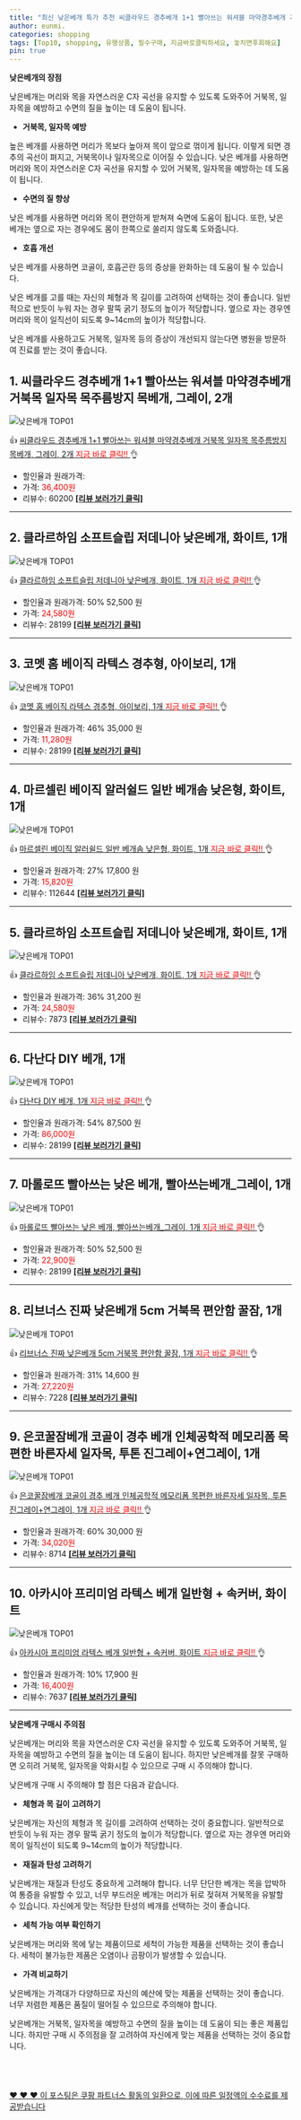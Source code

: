 ```yaml
---
title: "최신 낮은베개 특가 추천 씨클라우드 경추베개 1+1 빨아쓰는 워셔블 마약경추베개 거북목 일자목 목주름방지 목베개, 그레이, 2개 비교 장점"
author: eunmi.
categories: shopping
tags: [Top10, shopping, 유행상품, 필수구매, 지금바로클릭하세요, 놓치면후회해요]
pin: true
---
```

**낮은베개의 장점**

낮은베개는 머리와 목을 자연스러운 C자 곡선을 유지할 수 있도록 도와주어 거북목, 일자목을 예방하고 수면의 질을 높이는 데 도움이 됩니다.

* **거북목, 일자목 예방**

높은 베개를 사용하면 머리가 목보다 높아져 목이 앞으로 꺾이게 됩니다. 이렇게 되면 경추의 곡선이 펴지고, 거북목이나 일자목으로 이어질 수 있습니다. 낮은 베개를 사용하면 머리와 목이 자연스러운 C자 곡선을 유지할 수 있어 거북목, 일자목을 예방하는 데 도움이 됩니다.

* **수면의 질 향상**

낮은 베개를 사용하면 머리와 목이 편안하게 받쳐져 숙면에 도움이 됩니다. 또한, 낮은 베개는 옆으로 자는 경우에도 몸이 한쪽으로 쏠리지 않도록 도와줍니다.

* **호흡 개선**

낮은 베개를 사용하면 코골이, 호흡곤란 등의 증상을 완화하는 데 도움이 될 수 있습니다.

낮은 베개를 고를 때는 자신의 체형과 목 길이를 고려하여 선택하는 것이 좋습니다. 일반적으로 반듯이 누워 자는 경우 팔뚝 굵기 정도의 높이가 적당합니다. 옆으로 자는 경우엔 머리와 목이 일직선이 되도록 9~14cm의 높이가 적당합니다.

낮은 베개를 사용하고도 거북목, 일자목 등의 증상이 개선되지 않는다면 병원을 방문하여 진료를 받는 것이 좋습니다.

   

## 1. 씨클라우드 경추베개 1+1 빨아쓰는 워셔블 마약경추베개 거북목 일자목 목주름방지 목베개, 그레이, 2개

![낮은베개 TOP01](https://thumbnail7.coupangcdn.com/thumbnails/remote/230x230ex/image/vendor_inventory/bcf3/866b00013c42115be94a64b31873d0735a17ddc6fd625d884489fce0be5c.jpg)


👍 [씨클라우드 경추베개 1+1 빨아쓰는 워셔블 마약경추베개 거북목 일자목 목주름방지 목베개, 그레이, 2개 <font color=red> 지금 바로 클릭!! </font> ](https://link.coupang.com/re/AFFSDP?lptag=AF3617701&subid=GithubCoopas&pageKey=7223258930&traceid=V0-153&itemId=18310479125&vendorItemId=70167477885) 👌 


- 할인율과 원래가격: 
- 가격: <span style='color:red'>36,400원</span>
- 리뷰수: 60200  [**[리뷰 보러가기 클릭]**](https://link.coupang.com/re/AFFSDP?lptag=AF3617701&subid=GithubCoopas&pageKey=7223258930&traceid=V0-153&itemId=18310479125&vendorItemId=70167477885)

---


   

## 2. 클라르하임 소프트슬립 저데니아 낮은베개, 화이트, 1개

![낮은베개 TOP01](https://thumbnail8.coupangcdn.com/thumbnails/remote/230x230ex/image/retail/images/41997829426941-213d12c7-ebd6-45e4-a9a7-0e5eee6f6ceb.jpg)


👍 [클라르하임 소프트슬립 저데니아 낮은베개, 화이트, 1개 <font color=red> 지금 바로 클릭!! </font> ](https://link.coupang.com/re/AFFSDP?lptag=AF3617701&subid=GithubCoopas&pageKey=5625576157&traceid=V0-153&itemId=9133169389&vendorItemId=76419173826) 👌 


- 할인율과 원래가격: 50%  52,500   원
- 가격: <span style='color:red'>24,580원</span>
- 리뷰수: 28199  [**[리뷰 보러가기 클릭]**](https://link.coupang.com/re/AFFSDP?lptag=AF3617701&subid=GithubCoopas&pageKey=5625576157&traceid=V0-153&itemId=9133169389&vendorItemId=76419173826)

---


   

## 3. 코멧 홈 베이직 라텍스 경추형, 아이보리, 1개

![낮은베개 TOP01](https://thumbnail6.coupangcdn.com/thumbnails/remote/230x230ex/image/retail/images/544126605491904-bc85fa0d-5ffd-47b8-b72a-daab240a1b69.jpg)


👍 [코멧 홈 베이직 라텍스 경추형, 아이보리, 1개 <font color=red> 지금 바로 클릭!! </font> ](https://link.coupang.com/re/AFFSDP?lptag=AF3617701&subid=GithubCoopas&pageKey=6718528883&traceid=V0-153&itemId=15620147295&vendorItemId=82837868322) 👌 


- 할인율과 원래가격: 46%  35,000   원
- 가격: <span style='color:red'>11,280원</span>
- 리뷰수: 28199  [**[리뷰 보러가기 클릭]**](https://link.coupang.com/re/AFFSDP?lptag=AF3617701&subid=GithubCoopas&pageKey=6718528883&traceid=V0-153&itemId=15620147295&vendorItemId=82837868322)

---


   

## 4. 마르셀린 베이직 알러쉴드 일반 베개솜 낮은형, 화이트, 1개

![낮은베개 TOP01](https://thumbnail7.coupangcdn.com/thumbnails/remote/230x230ex/image/retail/images/3373121343584965-9953f21f-9ae1-49e3-b8a8-c8ea4d55be17.jpg)


👍 [마르셀린 베이직 알러쉴드 일반 베개솜 낮은형, 화이트, 1개 <font color=red> 지금 바로 클릭!! </font> ](https://link.coupang.com/re/AFFSDP?lptag=AF3617701&subid=GithubCoopas&pageKey=2128844602&traceid=V0-153&itemId=3613182349&vendorItemId=71598820818) 👌 


- 할인율과 원래가격: 27%  17,800   원
- 가격: <span style='color:red'>15,820원</span>
- 리뷰수: 112644  [**[리뷰 보러가기 클릭]**](https://link.coupang.com/re/AFFSDP?lptag=AF3617701&subid=GithubCoopas&pageKey=2128844602&traceid=V0-153&itemId=3613182349&vendorItemId=71598820818)

---


   

## 5. 클라르하임 소프트슬립 저데니아 낮은베개, 화이트, 1개

![낮은베개 TOP01](https://thumbnail8.coupangcdn.com/thumbnails/remote/230x230ex/image/retail/images/41997829426941-213d12c7-ebd6-45e4-a9a7-0e5eee6f6ceb.jpg)


👍 [클라르하임 소프트슬립 저데니아 낮은베개, 화이트, 1개 <font color=red> 지금 바로 클릭!! </font> ](https://link.coupang.com/re/AFFSDP?lptag=AF3617701&subid=GithubCoopas&pageKey=5625576157&traceid=V0-153&itemId=9133169389&vendorItemId=76419173826) 👌 


- 할인율과 원래가격: 36%  31,200   원
- 가격: <span style='color:red'>24,580원</span>
- 리뷰수: 7873  [**[리뷰 보러가기 클릭]**](https://link.coupang.com/re/AFFSDP?lptag=AF3617701&subid=GithubCoopas&pageKey=5625576157&traceid=V0-153&itemId=9133169389&vendorItemId=76419173826)

---


   

## 6. 다난다 DIY 베개, 1개

![낮은베개 TOP01](https://thumbnail7.coupangcdn.com/thumbnails/remote/230x230ex/image/vendor_inventory/e8e8/24d01dfffc6d0f6e5da892cdb99fef61d7ff243b185acac20ab10c0fba03.jpg)


👍 [다난다 DIY 베개, 1개 <font color=red> 지금 바로 클릭!! </font> ](https://link.coupang.com/re/AFFSDP?lptag=AF3617701&subid=GithubCoopas&pageKey=4617834024&traceid=V0-153&itemId=5718577560&vendorItemId=74548072614) 👌 


- 할인율과 원래가격: 54%  87,500   원
- 가격: <span style='color:red'>86,000원</span>
- 리뷰수: 28199  [**[리뷰 보러가기 클릭]**](https://link.coupang.com/re/AFFSDP?lptag=AF3617701&subid=GithubCoopas&pageKey=4617834024&traceid=V0-153&itemId=5718577560&vendorItemId=74548072614)

---


   

## 7. 마롤로뜨 빨아쓰는 낮은 베개, 빨아쓰는베개_그레이, 1개

![낮은베개 TOP01](https://thumbnail8.coupangcdn.com/thumbnails/remote/230x230ex/image/retail/images/2023/07/12/10/2/d34083e7-347e-4c9b-bd81-c7d0e23d48da.jpg)


👍 [마롤로뜨 빨아쓰는 낮은 베개, 빨아쓰는베개_그레이, 1개 <font color=red> 지금 바로 클릭!! </font> ](https://link.coupang.com/re/AFFSDP?lptag=AF3617701&subid=GithubCoopas&pageKey=6674222934&traceid=V0-153&itemId=15366068940&vendorItemId=86554826447) 👌 


- 할인율과 원래가격: 50%  52,500   원
- 가격: <span style='color:red'>22,900원</span>
- 리뷰수: 28199  [**[리뷰 보러가기 클릭]**](https://link.coupang.com/re/AFFSDP?lptag=AF3617701&subid=GithubCoopas&pageKey=6674222934&traceid=V0-153&itemId=15366068940&vendorItemId=86554826447)

---


   

## 8. 리브너스 진짜 낮은베개 5cm 거북목 편안함 꿀잠, 1개

![낮은베개 TOP01](https://thumbnail10.coupangcdn.com/thumbnails/remote/230x230ex/image/vendor_inventory/bebe/6ec2dba22b74ea7c67e091a662dea89b24b0178aacd6aed39afb6341177d.png)


👍 [리브너스 진짜 낮은베개 5cm 거북목 편안함 꿀잠, 1개 <font color=red> 지금 바로 클릭!! </font> ](https://link.coupang.com/re/AFFSDP?lptag=AF3617701&subid=GithubCoopas&pageKey=7182942664&traceid=V0-153&itemId=18119614442&vendorItemId=86136123815) 👌 


- 할인율과 원래가격: 31%  14,600   원
- 가격: <span style='color:red'>27,220원</span>
- 리뷰수: 7228  [**[리뷰 보러가기 클릭]**](https://link.coupang.com/re/AFFSDP?lptag=AF3617701&subid=GithubCoopas&pageKey=7182942664&traceid=V0-153&itemId=18119614442&vendorItemId=86136123815)

---


   

## 9. 은코꿀잠베개 코골이 경추 베개 인체공학적 메모리폼 목편한 바른자세 일자목, 투톤 진그레이+연그레이, 1개

![낮은베개 TOP01](https://thumbnail6.coupangcdn.com/thumbnails/remote/230x230ex/image/vendor_inventory/352a/ed9bcb7bd5b6a66ac71ed358d4062bb0c726a1a2966cfa974c0ee7e6ed83.jpg)


👍 [은코꿀잠베개 코골이 경추 베개 인체공학적 메모리폼 목편한 바른자세 일자목, 투톤 진그레이+연그레이, 1개 <font color=red> 지금 바로 클릭!! </font> ](https://link.coupang.com/re/AFFSDP?lptag=AF3617701&subid=GithubCoopas&pageKey=7610624018&traceid=V0-153&itemId=20155491621&vendorItemId=87176328322) 👌 


- 할인율과 원래가격: 60%  30,000   원
- 가격: <span style='color:red'>34,020원</span>
- 리뷰수: 8714  [**[리뷰 보러가기 클릭]**](https://link.coupang.com/re/AFFSDP?lptag=AF3617701&subid=GithubCoopas&pageKey=7610624018&traceid=V0-153&itemId=20155491621&vendorItemId=87176328322)

---


   

## 10. 아카시아 프리미엄 라텍스 베개 일반형 + 속커버, 화이트

![낮은베개 TOP01](https://thumbnail8.coupangcdn.com/thumbnails/remote/230x230ex/image/retail/images/2115769233851164-9bf455c9-9754-4f92-936d-8ab9c63f623f.jpg)


👍 [아카시아 프리미엄 라텍스 베개 일반형 + 속커버, 화이트 <font color=red> 지금 바로 클릭!! </font> ](https://link.coupang.com/re/AFFSDP?lptag=AF3617701&subid=GithubCoopas&pageKey=33210206&traceid=V0-153&itemId=124769016&vendorItemId=3251002423) 👌 


- 할인율과 원래가격: 10%  17,900   원
- 가격: <span style='color:red'>16,400원</span>
- 리뷰수: 7637  [**[리뷰 보러가기 클릭]**](https://link.coupang.com/re/AFFSDP?lptag=AF3617701&subid=GithubCoopas&pageKey=33210206&traceid=V0-153&itemId=124769016&vendorItemId=3251002423)

---
**낮은베개 구매시 주의점**

낮은베개는 머리와 목을 자연스러운 C자 곡선을 유지할 수 있도록 도와주어 거북목, 일자목을 예방하고 수면의 질을 높이는 데 도움이 됩니다. 하지만 낮은베개를 잘못 구매하면 오히려 거북목, 일자목을 악화시킬 수 있으므로 구매 시 주의해야 합니다.

낮은베개 구매 시 주의해야 할 점은 다음과 같습니다.

* **체형과 목 길이 고려하기**

낮은베개는 자신의 체형과 목 길이를 고려하여 선택하는 것이 중요합니다. 일반적으로 반듯이 누워 자는 경우 팔뚝 굵기 정도의 높이가 적당합니다. 옆으로 자는 경우엔 머리와 목이 일직선이 되도록 9~14cm의 높이가 적당합니다.

* **재질과 탄성 고려하기**

낮은베개는 재질과 탄성도 중요하게 고려해야 합니다. 너무 단단한 베개는 목을 압박하여 통증을 유발할 수 있고, 너무 부드러운 베개는 머리가 뒤로 젖혀져 거북목을 유발할 수 있습니다. 자신에게 맞는 적당한 탄성의 베개를 선택하는 것이 좋습니다.

* **세척 가능 여부 확인하기**

낮은베개는 머리와 목에 닿는 제품이므로 세척이 가능한 제품을 선택하는 것이 좋습니다. 세척이 불가능한 제품은 오염이나 곰팡이가 발생할 수 있습니다.

* **가격 비교하기**

낮은베개는 가격대가 다양하므로 자신의 예산에 맞는 제품을 선택하는 것이 좋습니다. 너무 저렴한 제품은 품질이 떨어질 수 있으므로 주의해야 합니다.

낮은베개는 거북목, 일자목을 예방하고 수면의 질을 높이는 데 도움이 되는 좋은 제품입니다. 하지만 구매 시 주의점을 잘 고려하여 자신에게 맞는 제품을 선택하는 것이 중요합니다.<br><br><br><br><br> [ ❤ ❤ ❤ 이 포스팅은 쿠팡 파트너스 활동의 일환으로, 이에 따른 일정액의 수수료를 제공받습니다](https://link.coupang.com/a/bcEFyh)